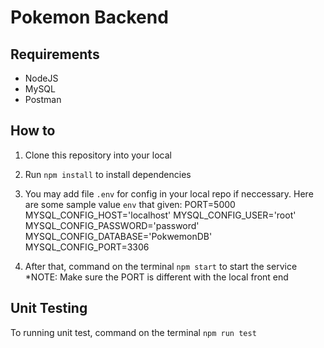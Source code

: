 # Pokemon Backend

## Requirements
* NodeJS
* MySQL
* Postman


## How to
1. Clone this repository into your local
2. Run `npm install` to install dependencies
3. You may add file `.env` for config in your local repo if neccessary. Here are some sample value `env` that given:
PORT=5000
MYSQL_CONFIG_HOST='localhost'
MYSQL_CONFIG_USER='root'
MYSQL_CONFIG_PASSWORD='password'
MYSQL_CONFIG_DATABASE='PokwemonDB'
MYSQL_CONFIG_PORT=3306

5. After that, command on the terminal `npm start` to start the service
*NOTE: Make sure the PORT is different with the local front end

## Unit Testing
To running unit test, command on the terminal `npm run test`
